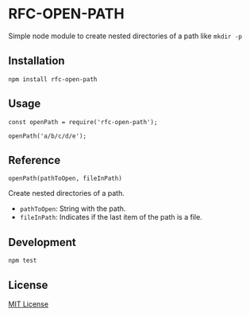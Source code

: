 # RFC-OPEN-PATH

Simple node module to create nested directories of a path like `mkdir -p`

## Installation

    npm install rfc-open-path

## Usage

    const openPath = require('rfc-open-path');

    openPath('a/b/c/d/e');

## Reference

    openPath(pathToOpen, fileInPath)

Create nested directories of a path.

* `pathToOpen`: String with the path.
* `fileInPath`: Indicates if the last item of the path is a file.

## Development

    npm test

## License

[MIT License](http://www.opensource.org/licenses/mit-license.php)
